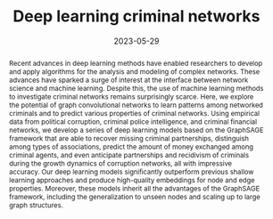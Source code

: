 ---
title: "Deep learning criminal networks"
authors:
- admin
- Bruno R. da Cunha
- Quentin S. Hanley
- Sebastian Goncalves
- Matjaž Perc
- Haroldo V. Ribeiro

date: "2023-05-29"
doi: "10.1016/j.chaos.2023.113579"

# Schedule page publish date (NOT publication's date).
# publishDate: "2021-08-24T00:00:00Z"

# Publication type.
# Legend: 0 = Uncategorized; 1 = Conference paper; 2 = Journal article;
# 3 = Preprint / Working Paper; 4 = Report; 5 = Book; 6 = Book section;
# 7 = Thesis; 8 = Patent
publication_types: ["2"]

# Publication name and optional abbreviated publication name.
publication: "Deep learning criminal networks"
publication_short: ""

abstract: Recent advances in deep learning methods have enabled researchers to develop and apply algorithms for the analysis and modeling of complex networks. These advances have sparked a surge of interest at the interface between network science and machine learning. Despite this, the use of machine learning methods to investigate criminal networks remains surprisingly scarce. Here, we explore the potential of graph convolutional networks to learn patterns among networked criminals and to predict various properties of criminal networks. Using empirical data from political corruption, criminal police intelligence, and criminal financial networks, we develop a series of deep learning models based on the GraphSAGE framework that are able to recover missing criminal partnerships, distinguish among types of associations, predict the amount of money exchanged among criminal agents, and even anticipate partnerships and recidivism of criminals during the growth dynamics of corruption networks, all with impressive accuracy. Our deep learning models significantly outperform previous shallow learning approaches and produce high-quality embeddings for node and edge properties. Moreover, these models inherit all the advantages of the GraphSAGE framework, including the generalization to unseen nodes and scaling up to large graph structures.

# Summary. An optional shortened abstract.
summary: Deep learning methods are used to predict properties of criminal networks.

tags:
- Deep Learning
- Machine Learning
- GraphSAGE
- Node2Vec
- Neural Networks
- Corruption Networks
- Organized crime
- Corruption
- Criminal networks
- Money laudering

featured: false

# links:
# - name: ""
#   url: ""
url_pdf: /uploads/deep_learning_networks_arxiv.pdf
# url_code: ''
# url_dataset: ''
# url_poster: ''
# url_project: ''
# url_slides: ''
# url_source: ''
# url_video: ''

# Featured image
# To use, add an image named `featured.jpg/png` to your page's folder. 

image:
  placement: 4
  caption: ""
  focal_point: "Smart"
  preview_only: false
  alt_text: 

# Associated Projects (optional).
#   Associate this publication with one or more of your projects.
#   Simply enter your project's folder or file name without extension.
#   E.g. `internal-project` references `content/project/internal-project/index.md`.
#   Otherwise, set `projects: []`.
#projects: []

# Slides (optional).
#   Associate this publication with Markdown slides.
#   Simply enter your slide deck's filename without extension.
#   E.g. `slides: "example"` references `content/slides/example/index.md`.
#   Otherwise, set `slides: ""`.
# slides: ""
---